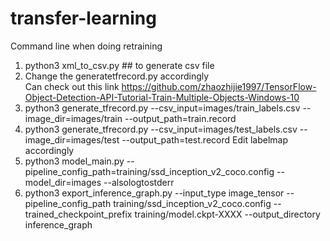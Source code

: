 # transfer-learning

Command line when doing retraining
1. python3 xml_to_csv.py  ## to generate csv file
2. Change the generatetfrecord.py accordingly  
Can check out this link 
https://github.com/zhaozhijie1997/TensorFlow-Object-Detection-API-Tutorial-Train-Multiple-Objects-Windows-10
3. python3 generate_tfrecord.py --csv_input=images/train_labels.csv --image_dir=images/train --output_path=train.record
4. python3 generate_tfrecord.py --csv_input=images/test_labels.csv --image_dir=images/test --output_path=test.record
 Edit labelmap accordingly
5. python3 model_main.py --pipeline_config_path=training/ssd_inception_v2_coco.config --model_dir=images  --alsologtostderr
6. python3 export_inference_graph.py --input_type image_tensor --pipeline_config_path training/ssd_inception_v2_coco.config --trained_checkpoint_prefix training/model.ckpt-XXXX --output_directory inference_graph


